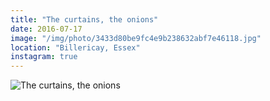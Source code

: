 ```yaml
---
title: "The curtains, the onions"
date: 2016-07-17
image: "/img/photo/3433d80be9fc4e9b238632abf7e46118.jpg"
location: "Billericay, Essex"
instagram: true
---
```


![The curtains, the onions](/img/photo/3433d80be9fc4e9b238632abf7e46118.jpg)
